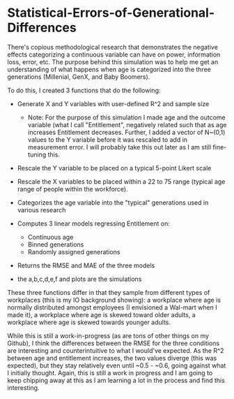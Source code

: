 # Statistical-Errors-of-Generational-Differences

There's copious methodological research that demonstrates the negative effects categorizing a continuous variable can have on power, information loss, error, etc. The purpose behind this simulation was to help me get an understanding of what happens when age is categorized into the three generations (Millenial, GenX, and Baby Boomers). 

To do this, I created 3 functions that do the following:

* Generate X and Y variables with user-defined R^2 and sample size
  
  * Note: For the purpose of this simulation I made age and the outcome variable (what I call "Entitlement", negatively related such that as age increases Entitlement decreases. Further, I added a vector of N~(0,1) values to the Y variable before it was rescaled to add in measurement error. I will probably take this out later as I am still fine-tuning this.
  
* Rescale the Y variable to be placed on a typical 5-point Likert scale

* Rescale the X variables to be placed within a 22 to 75 range (typical age range of people within the workforce).

* Categorizes the age variable into the "typical" generations used in various research

* Computes 3 linear models regressing Entitlement on:
  * Continuous age
  * Binned generations
  * Randomly assigned generations
  
* Returns the RMSE and MAE of the three models

* the a,b,c,d,e,f and plots are the simulations
  
These three functions differ in that they sample from different types of workplaces (this is my IO background showing): a workplace where age is normally distributed amongst employees (I envisioned a Wal-mart when I made it), a workplace where age is skewed toward older adults, a workplace where age is skewed towards younger adults.

While this is still a work-in-progress (as are tons of other things on my Github), I think the differences between the RMSE for the three conditions are interesting and counterintuitive to what I would've expected. As the R^2 between age and entitlement increases, the two values diverge (this was expected), but they stay relatively even until ~0.5 - ~0.6, going against what I initially thought. Again, this is still a work in progress and I am going to keep chipping away at this as I am learning a lot in the process and find this interesting.

